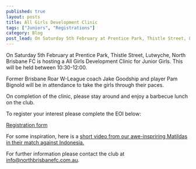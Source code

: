 ```yaml
---
published: true
layout: posts
title: All Girls Development Clinic
tags: ["Juniors", "Registrations"]
category: Blog
post_lead: On Saturday 5th February at Prentice Park, Thistle Street, Lutwyche, North Brisbane FC is hosting a All Girls Development Clinic for Junior Girls. This will be held between 10:30-12:00.
---
```


On Saturday 5th February at Prentice Park, Thistle Street, Lutwyche, North Brisbane FC is hosting a All Girls Development Clinic for Junior Girls. This will be held between 10:30-12:00.

Former Brisbane Roar W-League coach Jake Goodship and player Pam Bignold will be in attendance to take the girls through their paces.

On completion of the clinic, please stay around and enjoy a barbecue lunch on the club.

To register your interest please complete the EOI below:

[Registration form](https://form.jotform.com/220228589761867)

For some inspiration, here is a [short video from our awe-inspriring Matildas in their match against Indonesia.](https://youtu.be/3dB-7YBj5Iw)

For further information please contact the club at [info@northbrisbanefc.com.au](info@northbrisbanefc.com.au).
